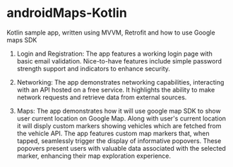 # androidMaps-Kotlin
Kotlin sample app, written using MVVM, Retrofit and how to use Google maps SDK

1. Login and Registration:
The app features a working login page with basic email validation.
Nice-to-have features include simple password strength support and indicators to enhance security.

2. Networking:
The app demonstrates networking capabilities, interacting with an API hosted on a free service. It highlights the ability to make
network requests and retrieve data from external sources.

3. Maps:
The app demonstrates how it will use google map SDK to show user current location on Google Map. Along with user's current location it will disply custom
markers showing vehicles which are fetched from the vehicle API. The app features custom map markers that, when tapped, seamlessly trigger
the display of informative popovers. These popovers present users with valuable data associated with the selected marker, enhancing their map exploration experience.

